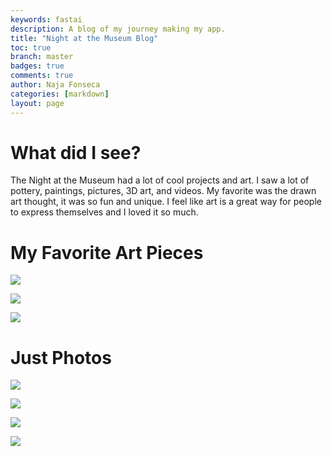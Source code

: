 ```yaml
---
keywords: fastai
description: A blog of my journey making my app.
title: "Night at the Museum Blog"
toc: true
branch: master
badges: true
comments: true
author: Naja Fonseca
categories: [markdown]
layout: page
---
```


# What did I see?

The Night at the Museum had a lot of cool projects and art. I saw a lot of pottery, paintings, pictures, 3D art, and videos. My favorite was the drawn art thought, it was so fun and unique. I feel like art is a great way for people to express themselves and I loved it so much.

# My Favorite Art Pieces

![]({{site.baseurl}}/images/favphoto1.JPG)

![]({{site.baseurl}}/images/favphoto2.JPG)

![]({{site.baseurl}}/images/favphoto3.JPG)

# Just Photos

![]({{site.baseurl}}/images/natm-1.JPG)

![]({{site.baseurl}}/images/natm-2.JPG)

![]({{site.baseurl}}/images/natm-4.JPG)

![]({{site.baseurl}}/images/natm-5.JPG)